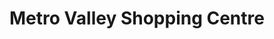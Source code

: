 ---
title: "Metro Valley Shopping Centre"
url: /brisbane/metro-valley-shopping-centre/
shop: Einkaufszentrum
---